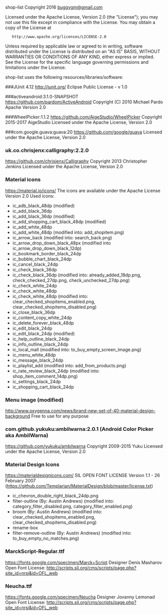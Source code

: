shop-list
   Copyright 2016 buggygm@gmail.com

   Licensed under the Apache License, Version 2.0 (the "License");
   you may not use this file except in compliance with the License.
   You may obtain a copy of the License at

       http://www.apache.org/licenses/LICENSE-2.0

   Unless required by applicable law or agreed to in writing, software
   distributed under the License is distributed on an "AS IS" BASIS,
   WITHOUT WARRANTIES OR CONDITIONS OF ANY KIND, either express or implied.
   See the License for the specific language governing permissions and
   limitations under the License.


shop-list uses the following resources/libraries/software:

###JUnit 4.12
http://junit.org/
Eclipse Public License - v 1.0

###activeandroid:3.1.0-SNAPSHOT
https://github.com/pardom/ActiveAndroid
Copyright (C) 2010 Michael Pardo
Apache Version 2.0

###WheelPicker:1.1.2
https://github.com/AigeStudio/WheelPicker
Copyright 2015-2017 AigeStudio
Licensed under the Apache License, Version 2.0

###com.google.guava:guava:20
https://github.com/google/guava
Licensed under the Apache License, Version 2.0

### uk.co.chrisjenx:calligraphy:2.2.0
https://github.com/chrisjenx/Calligraphy
Copyright 2013 Christopher Jenkins
Licensed under the Apache License, Version 2.0

### Material icons
https://material.io/icons/
The icons are available under the Apache License Version 2.0
Used icons:
* ic_adb_black_48dp (modified)
* ic_add_black_36dp
* ic_add_black_36dp (modified)
* ic_add_shopping_cart_black_48dp (modified)
* ic_add_white_48dp
* ic_add_white_48dp (modified into: add_shopitem.png)
* ic_arrow_back (modified into: search_back.png)
* ic_arrow_drop_down_black_48px (modified into ic_arrow_drop_down_black_12dp)
* ic_bookmark_border_black_24dp
* ic_bubble_chart_black_24dp
* ic_cancel_black_24dp
* ic_check_black_36dp
* ic_check_black_36dp (modified into: already_added_18dp.png, check_checked_27dp.png, check_unchecked_27dp.png)
* ic_check_white_24dp
* ic_check_white_48dp
* ic_check_white_48dp (modified into: clear_checked_shopitems_enabled.png, clear_checked_shopitems_disabled.png)
* ic_close_black_36dp
* ic_content_copy_white_24dp
* ic_delete_forever_black_48dp
* ic_edit_black_24dp
* ic_edit_black_24dp (modified)
* ic_help_outline_black_24dp
* ic_info_outline_black_24dp
* ic_local_mall (modified into: to_buy_empty_screen_image.png)
* ic_menu_white_48dp
* ic_message_black_24dp
* ic_playlist_add (modified into: add_from_products.png)
* ic_rate_review_black_24dp (modified into: shop_item_comment_14dp.png)
* ic_settings_black_24dp
* ic_shopping_cart_black_24dp

### Menu image (modified)
http://www.oxygenna.com/news/brand-new-set-of-40-material-design-background
Free to use for any purpose

### com.github.yukuku:ambilwarna:2.0.1 (Android Color Picker aka AmbilWarna)
https://github.com/yukuku/ambilwarna
Copyright 2009-2015 Yuku
Licensed under the Apache License, Version 2.0

### Material Design Icons
https://materialdesignicons.com/
SIL OPEN FONT LICENSE Version 1.1 - 26 February 2007 (https://github.com/Templarian/MaterialDesign/blob/master/license.txt)
* ic_chevron_double_right_black_24dp.png
* filter-outline (By: Austin Andrews) (modified into: category_filter_disabled.png, category_filter_enabled.png)
* broom (By: Austin Andrews) (modified into: clear_checked_shopitems_enabled.png, clear_checked_shopitems_disabled.png)
* rename-box
* filter-remove-outline (By: Austin Andrews) (modified into: to_buy_empty_no_matches.png)

### MarckScript-Regular.ttf
https://fonts.google.com/specimen/Marck+Script
Designer Denis Masharov
Open Font License: http://scripts.sil.org/cms/scripts/page.php?site_id=nrsi&id=OFL_web


### Neucha.ttf
https://fonts.google.com/specimen/Neucha
Designer Jovanny Lemonad
Open Font License: http://scripts.sil.org/cms/scripts/page.php?site_id=nrsi&id=OFL_web